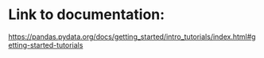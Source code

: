# Link to documentation:

https://pandas.pydata.org/docs/getting_started/intro_tutorials/index.html#getting-started-tutorials
